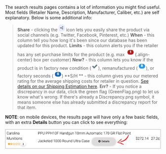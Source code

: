 <!-- TITLE: Search Results -->
<!-- SUBTITLE: How to read the search results at AmmoSeek.com -->

The search results pages contains a lot of information you might find useful. Most fields (Retailer Name, Description, Manufacturer, Caliber, etc.) are self explanatory. Below is some additional info:

> **Share** - clicking the ![Share](/uploads/share.png "Share") icon lets you easily share the product via social channels (e.g. Twitter, Facebook, Pinterest, etc.)
> **When** - this column tell you how long it's been since our database has been updated for this product.
> **Limits** - this column alerts you if the retailer has any set purchase limits for the product (e.g. max ![Limit 1](/uploads/limit-1.png "Limit 1"){.align-center} box per customer)
> **New?** - this column lets you know if the product is in factory new condition (![New](/uploads/new.png "New")), remanufactured (![Remanufactured](/uploads/remanufactured.png "Remanufactured")), or factory seconds (![Factoryseconds](/uploads/factoryseconds.png "Factoryseconds"))
> **S/H ** - this column gives you our metered rating for the average shipping costs for retailer in question. [See details on our Shipping Estimation here](https://a.ammoseek.com/shipping_estimation/).
> **Err?** - If you notice a discrepancy in our data, click the green flag (GreenFlag.png) to let us know what's wrong. If there's already a Discrepancy.png symbol, it means someone else has already submitted a discrepancy report for that item.

**NOTE**: on mobile devices, the results page will have only a few basic fields, with an extra **Details** button you can click to see everything:

![Mobileresultsdetailsbutton](/uploads/mobileresultsdetailsbutton.png "Mobileresultsdetailsbutton")